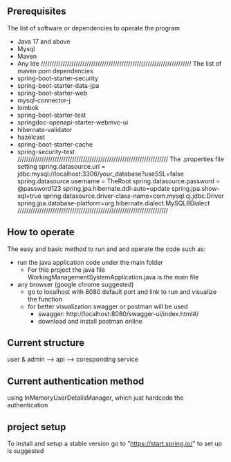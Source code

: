 ## Prerequisites
The list of software or dependencies to operate the program
- Java 17 and above
- Mysql
- Maven
- Any Ide
/////////////////////////////////////////////////////////////////////
The list of maven pom dependencies
- spring-boot-starter-security
- spring-boot-starter-data-jpa
- spring-boot-starter-web
- mysql-connector-j
- lombok
- spring-boot-starter-test
- springdoc-openapi-starter-webmvc-ui
- hibernate-validator
- hazelcast
- spring-boot-starter-cache
- spring-security-test
/////////////////////////////////////////////////////////////////////
The .properties file setting
spring.datasource.url = jdbc:mysql://localhost:3306/your_database?useSSL=false
spring.datasource.username = TheRoot
spring.datasource.password = @password123
spring.jpa.hibernate.ddl-auto=update
spring.jpa.show-sql=true
spring.datasource.driver-class-name=com.mysql.cj.jdbc.Driver
spring.jpa.database-platform=org.hibernate.dialect.MySQL8Dialect
/////////////////////////////////////////////////////////////////////

## How to operate
The easy and basic method to run and and operate the code such as:
- run the java application code under the main folder
  - For this project the java file WorkingManagementSystemApplication.java is the main file
- any browser (google chrome suggested)
  - go to localhost with 8080 default port and link to run and visualize the function
  - for better visualization swagger or postman will be used
    - swagger: http://localhost:8080/swagger-ui/index.html#/
    - download and install postman online
   
## Current structure
user & admin --> api --> coresponding service

## Current authentication method
using InMemoryUserDetailsManager, which just hardcode the authentication

## project setup
To install and setup a stable version go to "https://start.spring.io/" to set up is suggested
